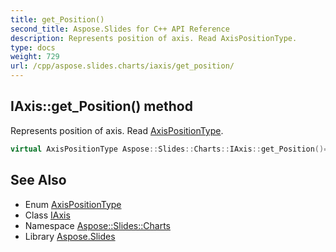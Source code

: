 ```yaml
---
title: get_Position()
second_title: Aspose.Slides for C++ API Reference
description: Represents position of axis. Read AxisPositionType.
type: docs
weight: 729
url: /cpp/aspose.slides.charts/iaxis/get_position/
---
```

## IAxis::get_Position() method


Represents position of axis. Read [AxisPositionType](../../axispositiontype/).

```cpp
virtual AxisPositionType Aspose::Slides::Charts::IAxis::get_Position()=0
```

## See Also

* Enum [AxisPositionType](../axispositiontype/)
* Class [IAxis](./)
* Namespace [Aspose::Slides::Charts](../)
* Library [Aspose.Slides](../../)
